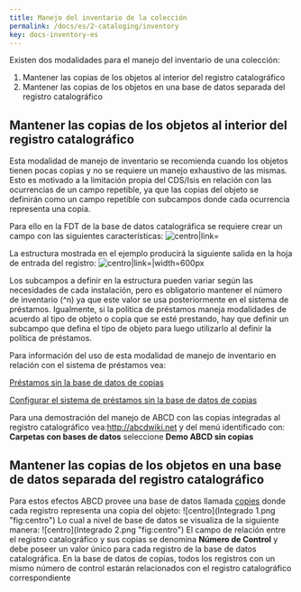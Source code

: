 ```yaml
---
title: Manejo del inventario de la colección
permalink: /docs/es/2-cataloging/inventory
key: docs-inventory-es
---
```



Existen dos modalidades para el manejo del inventario de una colección:

1.  Mantener las copias de los objetos al interior del registro
    catalográfico
2.  Mantener las copias de los objetos en una base de datos separada del
    registro catalográfico

Mantener las copias de los objetos al interior del registro catalográfico
-------------------------------------------------------------------------

Esta modalidad de manejo de inventario se recomienda cuando los objetos
tienen pocas copias y no se requiere un manejo exhaustivo de las mismas.
Esto es motivado a la limitación propia del CDS/Isis en relación con las
ocurrencias de un campo repetible, ya que las copias del objeto se
definirán como un campo repetible con subcampos donde cada ocurrencia
representa una copia.

Para ello en la FDT de la base de datos catalográfica se requiere crear
un campo con las siguientes características:
![centro|link=](Estructurafdt101.png "fig:centro|link=")

La estructura mostrada en el ejemplo producirá la siguiente salida en la
hoja de entrada del registro:
![centro|link=|width=600px](Formatoentrada101.png "fig:centro|link=|width=600px")

Los subcampos a definir en la estructura pueden variar según las
necesidades de cada instalación, pero es obligatorio mantener el número
de inventario (\^n) ya que este valor se usa posteriormente en el
sistema de préstamos. Igualmente, si la politica de préstamos maneja
modalidades de acuerdo al tipo de objeto o copia que se esté prestando,
hay que definir un subcampo que defina el tipo de objeto para luego
utilizarlo al definir la política de préstamos.

Para información del uso de esta modalidad de manejo de inventario en
relación con el sistema de préstamos vea:

[Préstamos sin la base de datos de
copias](Préstamos_sin_la_base_de_datos_de_copias "wikilink")

[Configurar el sistema de préstamos sin la base de datos de
copias](Configurar_el_sistema_de_préstamos_sin_la_base_de_datos_de_copias "wikilink")

Para una demostración del manejo de ABCD con las copias integradas al
registro catalográfico
vea:[<http://abcdwiki.net>](http://abcdwiki.net/ABCD/?lang=es) y del
menú identificado con: **Carpetas con bases de datos** seleccione **Demo
ABCD sin copias**

Mantener las copias de los objetos en una base de datos separada del registro catalográfico
-------------------------------------------------------------------------------------------

Para estos efectos ABCD provee una base de datos llamada
[copies](copies "wikilink") donde cada registro representa una copia del
objeto: ![centro](Integrado 1.png "fig:centro") Lo cual a nivel de base
de datos se visualiza de la siguiente manera:
![centro](Integrado 2.png "fig:centro") El campo de relación entre el
registro catalográfico y sus copias se denomina **Número de Control** y
debe poseer un valor único para cada registro de la base de datos
catalográfica. En la base de datos de copias, todos los registros con un
mismo número de control estarán relacionados con el registro
catalográfico correspondiente
